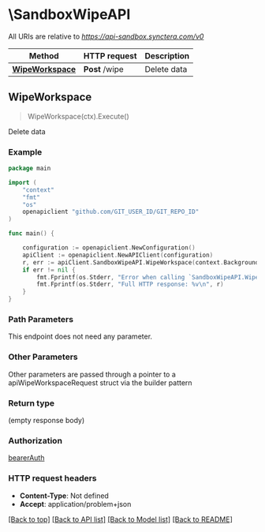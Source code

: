 # \SandboxWipeAPI

All URIs are relative to *https://api-sandbox.synctera.com/v0*

Method | HTTP request | Description
------------- | ------------- | -------------
[**WipeWorkspace**](SandboxWipeAPI.md#WipeWorkspace) | **Post** /wipe | Delete data



## WipeWorkspace

> WipeWorkspace(ctx).Execute()

Delete data



### Example

```go
package main

import (
    "context"
    "fmt"
    "os"
    openapiclient "github.com/GIT_USER_ID/GIT_REPO_ID"
)

func main() {

    configuration := openapiclient.NewConfiguration()
    apiClient := openapiclient.NewAPIClient(configuration)
    r, err := apiClient.SandboxWipeAPI.WipeWorkspace(context.Background()).Execute()
    if err != nil {
        fmt.Fprintf(os.Stderr, "Error when calling `SandboxWipeAPI.WipeWorkspace``: %v\n", err)
        fmt.Fprintf(os.Stderr, "Full HTTP response: %v\n", r)
    }
}
```

### Path Parameters

This endpoint does not need any parameter.

### Other Parameters

Other parameters are passed through a pointer to a apiWipeWorkspaceRequest struct via the builder pattern


### Return type

 (empty response body)

### Authorization

[bearerAuth](../README.md#bearerAuth)

### HTTP request headers

- **Content-Type**: Not defined
- **Accept**: application/problem+json

[[Back to top]](#) [[Back to API list]](../README.md#documentation-for-api-endpoints)
[[Back to Model list]](../README.md#documentation-for-models)
[[Back to README]](../README.md)

